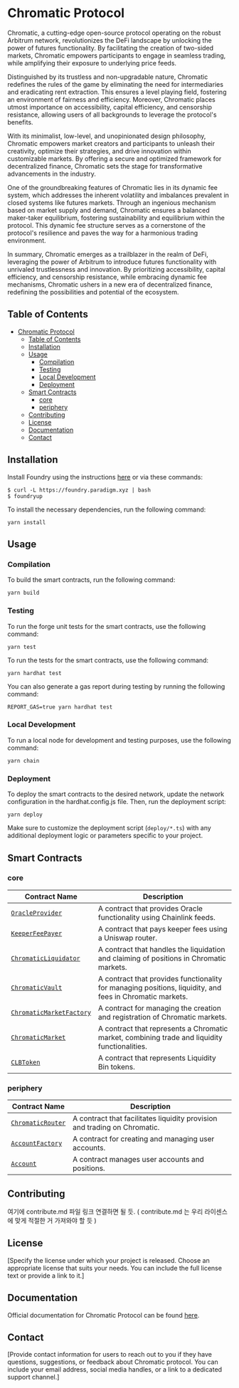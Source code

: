 # Chromatic Protocol

Chromatic, a cutting-edge open-source protocol operating on the robust Arbitrum network, revolutionizes the DeFi landscape by unlocking the power of futures functionality. By facilitating the creation of two-sided markets, Chromatic empowers participants to engage in seamless trading, while amplifying their exposure to underlying price feeds.

Distinguished by its trustless and non-upgradable nature, Chromatic redefines the rules of the game by eliminating the need for intermediaries and eradicating rent extraction. This ensures a level playing field, fostering an environment of fairness and efficiency. Moreover, Chromatic places utmost importance on accessibility, capital efficiency, and censorship resistance, allowing users of all backgrounds to leverage the protocol's benefits.

With its minimalist, low-level, and unopinionated design philosophy, Chromatic empowers market creators and participants to unleash their creativity, optimize their strategies, and drive innovation within customizable markets. By offering a secure and optimized framework for decentralized finance, Chromatic sets the stage for transformative advancements in the industry.

One of the groundbreaking features of Chromatic lies in its dynamic fee system, which addresses the inherent volatility and imbalances prevalent in closed systems like futures markets. Through an ingenious mechanism based on market supply and demand, Chromatic ensures a balanced maker-taker equilibrium, fostering sustainability and equilibrium within the protocol. This dynamic fee structure serves as a cornerstone of the protocol's resilience and paves the way for a harmonious trading environment.

In summary, Chromatic emerges as a trailblazer in the realm of DeFi, leveraging the power of Arbitrum to introduce futures functionality with unrivaled trustlessness and innovation. By prioritizing accessibility, capital efficiency, and censorship resistance, while embracing dynamic fee mechanisms, Chromatic ushers in a new era of decentralized finance, redefining the possibilities and potential of the ecosystem.

## Table of Contents

- [Chromatic Protocol](#chromatic-protocol)
  - [Table of Contents](#table-of-contents)
  - [Installation](#installation)
  - [Usage](#usage)
    - [Compilation](#compilation)
    - [Testing](#testing)
    - [Local Development](#local-development)
    - [Deployment](#deployment)
  - [Smart Contracts](#smart-contracts)
    - [core](#core)
    - [periphery](#periphery)
  - [Contributing](#contributing)
  - [License](#license)
  - [Documentation](#documentation)
  - [Contact](#contact)

## Installation

Install Foundry using the instructions
[here](https://book.getfoundry.sh/getting-started/installation.html) or via
these commands:

```
$ curl -L https://foundry.paradigm.xyz | bash
$ foundryup
```

To install the necessary dependencies, run the following command:

```shell
yarn install
```

## Usage

### Compilation

To build the smart contracts, run the following command:

```shell
yarn build
```

### Testing

To run the forge unit tests for the smart contracts, use the following command:

```shell
yarn test
```

To run the tests for the smart contracts, use the following command:

```shell
yarn hardhat test
```

You can also generate a gas report during testing by running the following command:

```shell
REPORT_GAS=true yarn hardhat test
```

### Local Development

To run a local node for development and testing purposes, use the following command:

```shell
yarn chain
```

### Deployment

To deploy the smart contracts to the desired network, update the network configuration in the hardhat.config.js file. Then, run the deployment script:

```shell
yarn deploy
```

Make sure to customize the deployment script (`deploy/*.ts`) with any additional deployment logic or parameters specific to your project.


## Smart Contracts

<!-- 여기에 core/periphery/ 등의 구분 나누어서 정리할 필요가 있음. ( depolyed address 는 체인별로 나중에 추가 ) -->

### core

| Contract Name                                                         | Description                                                                                              |
| --------------------------------------------------------------------- | -------------------------------------------------------------------------------------------------------- |
| [`OracleProvider`](contracts/core/OracleProvider.sol)                 | A contract that provides Oracle functionality using Chainlink feeds.                                     |
| [`KeeperFeePayer`](contracts/core/KeeperFeePayer.sol)                 | A contract that pays keeper fees using a Uniswap router.                                                 |
| [`ChromaticLiquidator`](contracts/core/ChromaticLiquidator.sol)       | A contract that handles the liquidation and claiming of positions in Chromatic markets.                  |
| [`ChromaticVault`](contracts/core/ChromaticVault.sol)                 | A contract that provides functionality for managing positions, liquidity, and fees in Chromatic markets. |
| [`ChromaticMarketFactory`](contracts/core/ChromaticMarketFactory.sol) | A contract for managing the creation and registration of Chromatic markets.                              |
| [`ChromaticMarket`](contracts/core/ChromaticMarket.sol)               | A contract that represents a Chromatic market, combining trade and liquidity functionalities.            |
| [`CLBToken`](contracts/core/CLBToken.sol)                             | A contract that represents Liquidity Bin tokens.                                                         |

### periphery

| Contract Name                                                | Description                                                               |
| ------------------------------------------------------------ | ------------------------------------------------------------------------- |
| [`ChromaticRouter`](contracts/periphery/ChromaticRouter.sol) | A contract that facilitates liquidity provision and trading on Chromatic. |
| [`AccountFactory`](contracts/periphery/AccountFactory.sol)   | A contract for creating and managing user accounts.                       |
| [`Account`](contracts/periphery/Account.sol)                 | A contract manages user accounts and positions.                           |

## Contributing

여기에 contribute.md 파일 링크 연결하면 될 듯. ( contribute.md 는 우리 라이센스에 맞게 적절한 거 가져와야 할 듯 )

## License

[Specify the license under which your project is released. Choose an appropriate license that suits your needs. You can include the full license text or provide a link to it.]

## Documentation

Official documentation for Chromatic Protocol can be found [here](https://chromatic-protocol.github.io/docs-preview).

## Contact

[Provide contact information for users to reach out to you if they have questions, suggestions, or feedback about Chromatic protocol. You can include your email address, social media handles, or a link to a dedicated support channel.]
